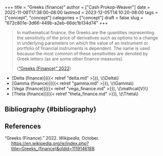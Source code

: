 +++
title = "Greeks (finance)"
author = ["Cash Prokop-Weaver"]
date = 2022-11-06T17:38:00-08:00
lastmod = 2023-12-05T14:10:20-08:00
tags = ["concept", "concept"]
categories = ["concept"]
draft = false
slug = "672c801e-3d66-449b-a2eb-66dc1b134d74"
+++

> In mathematical finance, the Greeks are the quantities representing the sensitivity of the price of derivatives such as options to a change in underlying parameters on which the value of an instrument or portfolio of financial instruments is dependent. The name is used because the most common of these sensitivities are denoted by Greek letters (as are some other finance measures).
>
> (<a href="#citeproc_bib_item_1">“Greeks (Finance)” 2022</a>)

-   [Delta (finance)]({{< relref "delta.md" >}}), \\(\Delta\\)
-   [Gamma (finance)]({{< relref "gamma.md" >}}), \\(\Gamma\\)
-   [Vega (finance)]({{< relref "vega_finance.md" >}}), \\(\mathcal{V}\\)
-   [Theta (finance)]({{< relref "theta_finance.md" >}}), \\(\Theta\\)


## Bibliography {#bibliography}

## References

<style>.csl-entry{text-indent: -1.5em; margin-left: 1.5em;}</style><div class="csl-bib-body">
  <div class="csl-entry"><a id="citeproc_bib_item_1"></a>“Greeks (Finance).” 2022. <i>Wikipedia</i>, October. <a href="https://en.wikipedia.org/w/index.php?title=Greeks_(finance)&oldid=1119146188">https://en.wikipedia.org/w/index.php?title=Greeks_(finance)&#38;oldid=1119146188</a>.</div>
</div>
